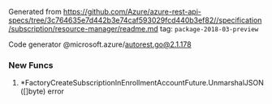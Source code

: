 Generated from https://github.com/Azure/azure-rest-api-specs/tree/3c764635e7d442b3e74caf593029fcd440b3ef82//specification/subscription/resource-manager/readme.md tag: `package-2018-03-preview`

Code generator @microsoft.azure/autorest.go@2.1.178


### New Funcs

1. *FactoryCreateSubscriptionInEnrollmentAccountFuture.UnmarshalJSON([]byte) error
